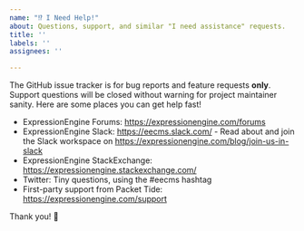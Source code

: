 ```yaml
---
name: "⁉️ I Need Help!"
about: Questions, support, and similar "I need assistance" requests.
title: ''
labels: ''
assignees: ''

---
```


The GitHub issue tracker is for bug reports and feature requests **only**. Support questions will be closed without warning for project maintainer sanity. Here are some places you can get help fast!

- ExpressionEngine Forums: https://expressionengine.com/forums
- ExpressionEngine Slack: https://eecms.slack.com/ - Read about and join the Slack workspace on https://expressionengine.com/blog/join-us-in-slack
- ExpressionEngine StackExchange: https://expressionengine.stackexchange.com/
- Twitter: Tiny questions, using the #eecms hashtag
- First-party support from Packet Tide: https://expressionengine.com/support

Thank you! 🙏
